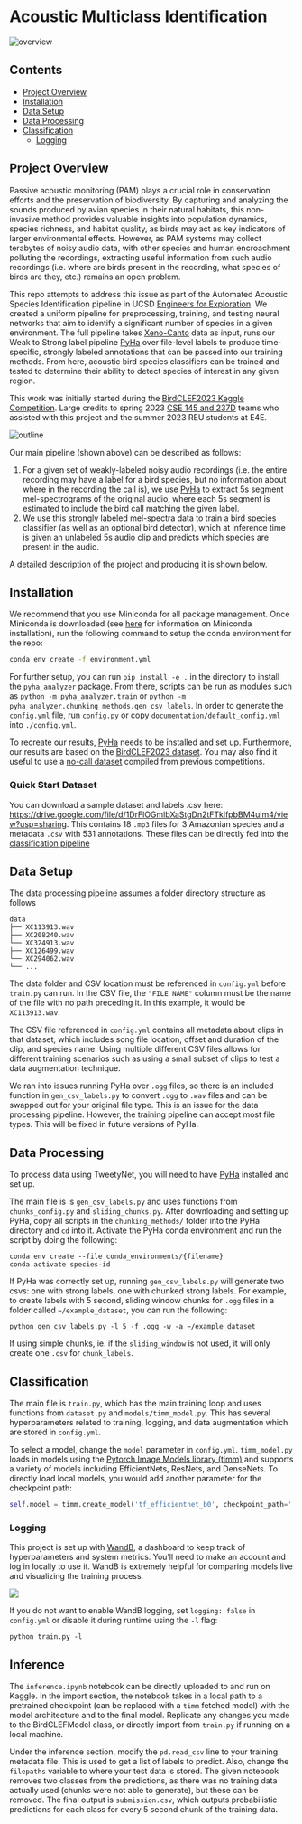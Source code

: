 # Acoustic Multiclass Identification

![overview](images/header.png)

## Contents
- [Project Overview](#project-overview)
- [Installation](#installation)
- [Data Setup](#data-setup)
- [Data Processing](#data-processing)
- [Classification](#classification)
    - [Logging](#logging)

## Project Overview

Passive acoustic monitoring (PAM) plays a crucial role in conservation efforts and the preservation of biodiversity. By capturing and analyzing the sounds produced by avian species in their natural habitats, this non-invasive method provides valuable insights into population dynamics, species richness, and habitat quality, as birds may act as key indicators of larger environmental effects. However, as PAM systems may collect terabytes of noisy audio data, with other species and human encroachment polluting the recordings, extracting useful information from such audio recordings (i.e. where are birds present in the recording, what species of birds are they, etc.) remains an open problem. 

This repo attempts to address this issue as part of the Automated Acoustic Species Identification pipeline in UCSD [Engineers for Exploration](https://e3e.ucsd.edu/). We created a uniform pipeline for preprocessing, training, and testing neural networks that aim to identify a significant number of species in a given environment. The full pipeline takes [Xeno-Canto](https://xeno-canto.org/) data as input, runs our Weak to Strong label pipeline [PyHa](https://github.com/UCSD-E4E/PyHa) over file-level labels to produce time-specific, strongly labeled annotations that can be passed into our training methods. From here, acoustic bird species classifiers can be trained and tested to determine their ability to detect species of interest in any given region.

This work was initially started during the [BirdCLEF2023 Kaggle Competition](https://www.kaggle.com/competitions/birdclef-2023). Large credits to spring 2023 [CSE 145 and 237D](https://kastner.ucsd.edu/ryan/cse145/) teams who assisted with this project and the summer 2023 REU students at E4E. 

![outline](images/main_diag.png)

Our main pipeline (shown above) can be described as follows:

1. For a given set of weakly-labeled noisy audio recordings (i.e. the entire recording may have a label for a bird species, but no information about where in the recording the call is), we use [PyHa](https://github.com/UCSD-E4E/PyHa) to extract 5s segment mel-spectrograms of the original audio, where each 5s segment is estimated to include the bird call matching the given label.
2. We use this strongly labeled mel-spectra data to train a bird species classifier (as well as an optional bird detector), which at inference time is given an unlabeled 5s audio clip and predicts which species are present in the audio.


A detailed description of the project and producing it is shown below.

## Installation

We recommend that you use Miniconda for all package management. Once Miniconda is downloaded (see [here](https://conda.io/projects/conda/en/latest/user-guide/install/index.html) for information on Miniconda installation), run the following command to setup the conda environment for the repo:

```bash
conda env create -f environment.yml
```

For further setup, you can run `pip install -e .` in the directory to install the `pyha_analyzer` package. From there, scripts can be run as modules such as `python -m pyha_analyzer.train` or `python -m pyha_analyzer.chunking_methods.gen_csv_labels`. In order to generate the `config.yml` file, run `config.py` or copy `documentation/default_config.yml` into `./config.yml`.

To recreate our results, [PyHa](https://github.com/UCSD-E4E/PyHa) needs to be installed and set up. Furthermore, our results are based on the [BirdCLEF2023 dataset](https://www.kaggle.com/competitions/birdclef-2023). You may also find it useful to use a  [no-call dataset](https://www.kaggle.com/code/sprestrelski/birdclef23-uniform-no-call-sound-chunks) compiled from previous competitions.

### Quick Start Dataset
You can download a sample dataset and labels .csv here: https://drive.google.com/file/d/1DrFlOGmlbXaStgDn2tFTklfpbBM4uim4/view?usp=sharing. This contains 18 `.mp3` files for 3 Amazonian species and a metadata `.csv` with 531 annotations. These files can be directly fed into the [classification pipeline]((#classification))

## Data Setup
The data processing pipeline assumes a folder directory structure as follows
```
data
├── XC113913.wav
├── XC208240.wav
└── XC324913.wav
├── XC126499.wav
└── XC294062.wav
└── ...
```

The data folder and CSV location must be referenced in `config.yml` before `train.py` can run. In the CSV file, the `"FILE NAME"` column must be the name of the file with no path preceding it. In this example, it would be `XC113913.wav`.

The CSV file referenced in `config.yml` contains all metadata about clips in that dataset, which includes song file location, offset and duration of the clip, and species name. Using multiple different CSV files allows for different training scenarios such as using a small subset of clips to test a data augmentation technique.

We ran into issues running PyHa over `.ogg` files, so there is an included function in `gen_csv_labels.py` to convert `.ogg` to `.wav` files and can be swapped out for your original file type. This is an issue for the data processing pipeline. However, the training pipeline can accept most file types. This will be fixed in future versions of PyHa.

## Data Processing
To process data using TweetyNet, you will need to have [PyHa](https://github.com/UCSD-E3E/PyHa) installed and set up.  

The main file is is `gen_csv_labels.py` and uses functions from `chunks_config.py` and `sliding_chunks.py`. After downloading and setting up PyHa, copy all scripts in the `chunking_methods/` folder into the PyHa directory and `cd` into it. Activate the PyHa conda environment and run the script by doing the following:
```
conda env create --file conda_environments/{filename}
conda activate species-id
```
If PyHa was correctly set up, running `gen_csv_labels.py` will generate two csvs: one with strong labels, one with chunked strong labels. For example, to create labels with 5 second, sliding window chunks for `.ogg` files in a folder called `~/example_dataset`, you can run the following:
```
python gen_csv_labels.py -l 5 -f .ogg -w -a ~/example_dataset
```
If using simple chunks, ie. if the `sliding_window` is not used, it will only create one `.csv` for `chunk_labels`.

## Classification
The main file is `train.py`, which has the main training loop and uses functions from `dataset.py` and `models/timm_model.py`. This has several hyperparameters related to training, logging, and data augmentation which are stored in `config.yml`.  

To select a model, change the `model` parameter in `config.yml`. `timm_model.py` loads in models using the [Pytorch Image Models library (timm)](https://timm.fast.ai/) and supports a variety of models including EfficientNets, ResNets, and DenseNets. To directly load local models, you would add another parameter for the checkpoint path:
```py
self.model = timm.create_model('tf_efficientnet_b0', checkpoint_path='./models/tf_efficientnet_b1_aa-ea7a6ee0.pth')
```

### Logging
This project is set up with [WandB](https://wandb.ai), a dashboard to keep track of hyperparameters and system metrics. You’ll need to make an account and log in locally to use it. WandB is extremely helpful for comparing models live and visualizing the training process.

![](images/SampleWandBOutputs.PNG)


If you do not want to enable WandB logging, set `logging: false` in `config.yml` or disable it during runtime using the `-l` flag:
```
python train.py -l
```

## Inference 
The `inference.ipynb` notebook can be directly uploaded to and run on Kaggle. In the import section, the notebook takes in a local path to a pretrained checkpoint (can be replaced with a `timm` fetched model) with the model architecture and to the final model. Replicate any changes you made to the BirdCLEFModel class, or directly import from `train.py` if running on a local machine.

Under the inference section, modify the `pd.read_csv` line to your training metadata file. This is used to get a list of labels to predict. Also, change the `filepaths` variable to where your test data is stored. The given notebook removes two classes from the predictions, as there was no training data actually used (chunks were not able to generate), but these can be removed. The final output is `submission.csv`, which outputs probabilistic predictions for each class for every 5 second chunk of the training data.
